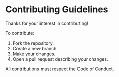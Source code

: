 # Contributing Guidelines

Thanks for your interest in contributing!

To contribute:

1. Fork the repository.
2. Create a new branch.
3. Make your changes.
4. Open a pull request describing your changes.

All contributions must respect the Code of Conduct.
